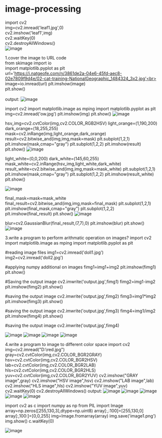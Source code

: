 # image-processing<br>
import cv2<br>
img=cv2.imread('leaf1.jpg',0)<br>
cv2.imshow('leaf1',img)<br>
cv2.waitKey(0)<br>
cv2.destroyAllWindows()<br>
![image](https://user-images.githubusercontent.com/97970956/174995803-db53dd6a-14fe-426c-9dcd-6cf0466c102e.png)<br>









1.cover the image to URL code<br>
from skimage import io<br>
import matplotlib.pyplot as plt<br>
url='https://i.natgeofe.com/n/3861de2a-04e6-45fd-aec8-02e7809f9d4e/02-cat-training-NationalGeographic_1484324_3x2.jpg'<br>
image=io.imread(url)
plt.imshow(image)<br>
plt.show()<br>
<br>
output:
![image](https://user-images.githubusercontent.com/97970956/175013222-2b97c85a-cc09-4285-9763-08249fb4c856.png)



import cv2
import matplotlib.image as mping
import matplotlib.pyplot as plt
img=cv2.imread('ow.jpg')
plt.imshow(img)
plt.show()
![image](https://user-images.githubusercontent.com/97970956/175023065-853033e8-ec58-46ad-b5c6-2ba27e546234.png)


hsv_img=cv2.cvtColor(img,cv2.COLOR_RGB2HSV)
light_orange=(1,190,200)
dark_orange=(18,255,255)
mask=cv2.inRange(img,light_orange,dark_orange)
result=cv2.bitwise_and(img,img,mask=mask)
plt.subplot(1,2,1)
plt.imshow(mask,cmap="gray")
plt.subplot(1,2,2)
plt.imshow(result)
plt.show()
![image](https://user-images.githubusercontent.com/97970956/175023157-0320f0f4-eee6-4aa1-bd66-4c1aba56febb.png)



light_white=(0,0,200)
dark_white=(145,60,255)
mask_white=cv2.inRange(hsv_img,light_white,dark_white)
result_white=cv2.bitwise_and(img,img,mask=mask_white)
plt.subplot(1,2,1)
plt.imshow(mask,cmap="gray")
plt.subplot(1,2,2)
plt.imshow(result_white)
plt.show()

![image](https://user-images.githubusercontent.com/97970956/175023247-8a5cb492-e995-4afa-9c40-2d757a151820.png)


final_mask=mask+mask_white
final_result=cv2.bitwise_and(img,img,mask=final_mask)
plt.subplot(1,2,1)
plt.imshow(final_mask,cmap="gray")
plt.subplot(1,2,2)
plt.imshow(final_result)
plt.show()
![image](https://user-images.githubusercontent.com/97970956/175023337-725d8500-558c-4dee-b78a-28862519f347.png)

blur=cv2.GaussianBlur(final_result,(7,7),0)
plt.imshow(blur)
plt.show()
![image](https://user-images.githubusercontent.com/97970956/175023457-d139c3cf-e08e-428f-9951-74a154921e79.png)

3.write a program to perform arithmatic operation on images?
import cv2
import matplotlib.image as mping
import matplotlib.pyplot as plt

#reading image files
img1=cv2.imread('doll1.jpg')
img2=cv2.imread('doll2.jpg')

#applying numpy additional on  images
fimg1=img1+img2
plt.imshow(fimg1)
plt.show()

#Saving the output image
cv2.imwrite('output.jpg',fimg1)
fimg2=img1-img2
plt.imshow(fimg2)
plt.show()

#saving the output image
cv2.imwrite('output.jpg',fimg2)
fimg3=img1*img2
plt.imshow(fimg3)
plt.show()

#saving the output image
cv2.imwrite('output.jpg',fimg3)
fimg4=img1/img2
plt.imshow(fimg4)
plt.show()

#saving the output image
cv2.imwrite('output.jpg',fimg4)

![image](https://user-images.githubusercontent.com/97970956/175269788-5c557bb5-7eba-4cec-bc0d-5d69bd2fcedf.png)
![image](https://user-images.githubusercontent.com/97970956/175269863-c4a4d5ed-f2c5-4b3a-be7c-f4a7b746a45e.png)
![image](https://user-images.githubusercontent.com/97970956/175269989-6c895a23-ab66-4106-990d-680225907fc5.png)
![image](https://user-images.githubusercontent.com/97970956/175270039-07787229-6968-4350-836d-bd8a47a07761.png)

4.write a program to image to different color space
import cv2
img=cv2.imread("D:\\red.jpg")
gray=cv2.cvtColor(img,cv2.COLOR_BGR2GRAY)
hsv=cv2.cvtColor(img,cv2.COLOR_BGR2HSV)
lab=cv2.cvtColor(img,cv2.COLOR_BGR2LAB)
hls=cv2.cvtColor(img,cv2.COLOR_BGR2HLS)
yuv=cv2.cvtColor(img,cv2.COLOR_BGR2YUV)
cv2.imshow("GRAY image",gray)
cv2.imshow("HSV image",hsv)
cv2.imshow("LAB image",lab)
cv2.imshow("HLS image",hls)
cv2.imshow("YUV image",yuv)
cv2.waitKey(0)
cv2.destroyAllWindows()
 output:
 ![image](https://user-images.githubusercontent.com/97970956/175275071-22559b5a-5e21-458b-9c40-02a28233858e.png)
![image](https://user-images.githubusercontent.com/97970956/175275144-56465b75-4b49-4bd7-8d68-1f703c9d071e.png)
![image](https://user-images.githubusercontent.com/97970956/175275210-2ff7887e-4c65-4def-8918-4e3f8aabccc9.png)
![image](https://user-images.githubusercontent.com/97970956/175275307-444c32ed-c450-4562-ab85-17dbcd7dfc07.png)
![image](https://user-images.githubusercontent.com/97970956/175275393-1d1bc373-722a-40e3-a4de-ee59a077519c.png)

import cv2 as c
import numpy as np
from PIL import Image
array=np.zeros([255,130,3],dtype=np.uint8)
array[:,:100]=[255,130,0]
array[:,100:]=[0,0,255]
img=Image.fromarray(array)
img.save('image1.png')
img.show()
c.waitKey(0)

![image](https://user-images.githubusercontent.com/97970956/175284080-290e0547-715f-4db4-a9a1-62865938ed35.png)


